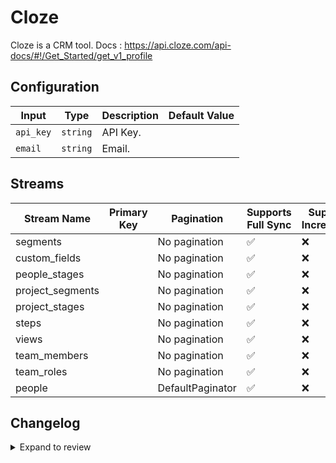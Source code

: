 # Cloze
Cloze is a CRM tool.
Docs : https://api.cloze.com/api-docs/#!/Get_Started/get_v1_profile

## Configuration

| Input | Type | Description | Default Value |
|-------|------|-------------|---------------|
| `api_key` | `string` | API Key.  |  |
| `email` | `string` | Email.  |  |

## Streams
| Stream Name | Primary Key | Pagination | Supports Full Sync | Supports Incremental |
|-------------|-------------|------------|---------------------|----------------------|
| segments |  | No pagination | ✅ |  ❌  |
| custom_fields |  | No pagination | ✅ |  ❌  |
| people_stages |  | No pagination | ✅ |  ❌  |
| project_segments |  | No pagination | ✅ |  ❌  |
| project_stages |  | No pagination | ✅ |  ❌  |
| steps |  | No pagination | ✅ |  ❌  |
| views |  | No pagination | ✅ |  ❌  |
| team_members |  | No pagination | ✅ |  ❌  |
| team_roles |  | No pagination | ✅ |  ❌  |
| people |  | DefaultPaginator | ✅ |  ❌  |

## Changelog

<details>
  <summary>Expand to review</summary>

| Version          | Date              | Pull Request | Subject        |
|------------------|-------------------|--------------|----------------|
| 0.0.1 | 2024-10-31 | | Initial release by [@ombhardwajj](https://github.com/ombhardwajj) via Connector Builder |

</details>
